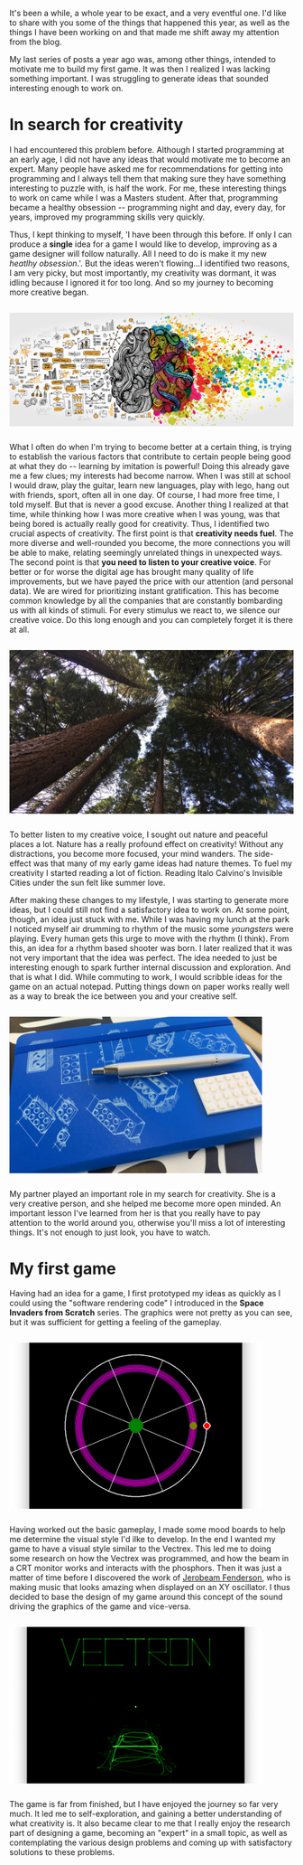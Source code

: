<!--
.. title: How coming up with an idea for my first game helped me discover how to be more creative
.. slug: its-been-a-while
.. date: 2019-06-24 21:00:58 UTC+02:00
.. tags: 
.. previewimage: /files/creativity.png
.. category: 
.. link: 
.. description: 
.. pretty_url: False
.. type: text
-->

It's been a while, a whole year to be exact, and a very eventful one. I'd like to share with you some of the things that happened this year, as well as the things I have been working on and that made me shift away my attention from the blog.
<!-- TEASER_END -->

My last series of posts a year ago was, among other things, intended to motivate me to build my first game. It was then I realized I was lacking something important. I was struggling to generate ideas that sounded interesting enough to work on.

# In search for creativity

I had encountered this problem before. Although I started programming at an early age, I did not have any ideas that would motivate me to become an expert. Many people have asked me for recommendations for getting into programming and I always tell them that making sure they have something interesting to puzzle with, is half the work. For me, these interesting things to work on came while I was a Masters student. After that, programming became a healthy obsession -- programming night and day, every day, for years, improved my programming skills very quickly.

Thus, I kept thinking to myself, 'I have been through this before. If only I can produce a **single** idea for a game I would like to develop, improving as a game designer will follow naturally. All I need to do is make it my new *heatlhy obsession*.'. But the ideas weren't flowing...I identified two reasons, I am very picky, but most importantly, my creativity was dormant, it was idling because I ignored it for too long. And so my journey to becoming more creative began.

<img src="/files/creativity.jpg" style="display:block; padding:1em 0;"/>

What I often do when I'm trying to become better at a certain thing, is trying to establish the various factors that contribute to certain people being good at what they do -- learning by imitation is powerful! Doing this already gave me a few clues; my interests had become narrow. When I was still at school I would draw, play the guitar, learn new languages, play with lego, hang out with friends, sport, often all in one day. Of course, I had more free time, I told myself. But that is never a good excuse. Another thing I realized at that time, while thinking how I was more creative when I was young, was that being bored is actually really good for creativity. Thus, I identified two crucial aspects of creativity. The first point is that **creativity needs fuel**. The more diverse and well-rounded you become, the more connections you will be able to make, relating seemingly unrelated things in unexpected ways. The second point is that **you need to listen to your creative voice**. For better or for worse the digital age has brought many quality of life improvements, but we have payed the price with our attention (and personal data). We are wired for prioritizing instant gratification. This has become common knowledge by all the companies that are constantly bombarding us with all kinds of stimuli. For every stimulus we react to, we silence our creative voice. Do this long enough and you can completely forget it is there at all.

<img src="/files/nature.jpg" style="display:block; padding:1em 0;"/>

To better listen to my creative voice, I sought out nature and peaceful places a lot. Nature has a really profound effect on creativity! Without any distractions, you become more focused, your mind wanders. The side-effect was that many of my early game ideas had nature themes. To fuel my creativity I started reading a lot of fiction. Reading Italo Calvino's Invisible Cities under the sun felt like summer love.

After making these changes to my lifestyle, I was starting to generate more ideas, but I could still not find a satisfactory idea to work on. At some point, though, an idea just stuck with me. While I was having my lunch at the park I noticed myself air drumming to rhythm of the music some *youngsters* were playing. Every human gets this urge to move with the rhythm (I think). From this, an idea for a rhythm based shooter was born. I later realized that it was not very important that the idea was perfect. The idea needed to just be interesting enough to spark further internal discussion and exploration. And that is what I did. While commuting to work, I would scribble ideas for the game on an actual notepad. Putting things down on paper works really well as a way to break the ice between you and your creative self.

<img src="/files/notebook.jpg" width="448px" style="display:block; padding:1em 0;"/>

My partner played an important role in my search for creativity. She is a very creative person, and she helped me become more open minded. An important lesson I've learned from her is that you really have to pay attention to the world around you, otherwise you'll miss a lot of interesting things. It's not enough to just look, you have to watch.

# My first game

Having had an idea for a game, I first prototyped my ideas as quickly as I could using the "software rendering code" I introduced in the **Space Invaders from Scratch** series. The graphics were not pretty as you can see, but it was sufficient for getting a feeling of the gameplay.

<img src="/files/vectron_prototype.png" width="448px" style="display:block; padding:1em 0;"/>

Having worked out the basic gameplay, I made some mood boards to help me determine the visual style I'd ilke to develop. In the end I wanted my game to have a visual style similar to the Vectrex. This led me to doing some research on how the Vectrex was programmed, and how the beam in a CRT monitor works and interacts with the phosphors. Then it was just a matter of time before I discovered the work of [Jerobeam Fenderson](https://www.youtube.com/user/jerobeamfenderson1), who is making music that looks amazing when displayed on an XY oscillator. I thus decided to base the design of my game around this concept of the sound driving the graphics of the game and vice-versa.

<img src="/files/vectron.png" width="448px" style="display:block; padding:1em 0;"/>

The game is far from finished, but I have enjoyed the journey so far very much. It led me to self-exploration, and gaining a better understanding of what creativity is. It also became clear to me that I really enjoy the research part of designing a game, becoming an "expert" in a small topic, as well as contemplating the various design problems and coming up with satisfactory solutions to these problems.

